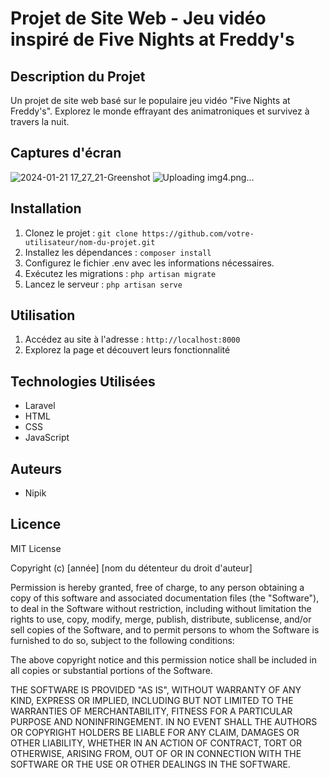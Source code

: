 # Projet de Site Web - Jeu vidéo inspiré de Five Nights at Freddy's

## Description du Projet
Un projet de site web basé sur le populaire jeu vidéo "Five Nights at Freddy's". Explorez le monde effrayant des animatroniques et survivez à travers la nuit.

## Captures d'écran
![2024-01-21 17_27_21-Greenshot](https://github.com/Nipik/fnaf/assets/129624834/76cee98d-71ab-4766-ba67-7c091092fb4b)
![Uploading img4.png…]()


## Installation
1. Clonez le projet : `git clone https://github.com/votre-utilisateur/nom-du-projet.git`
2. Installez les dépendances : `composer install`
3. Configurez le fichier .env avec les informations nécessaires.
4. Exécutez les migrations : `php artisan migrate`
5. Lancez le serveur : `php artisan serve`

## Utilisation
1. Accédez au site à l'adresse : `http://localhost:8000`
2. Explorez la page et découvert leurs fonctionnalité

## Technologies Utilisées
- Laravel
- HTML
- CSS
- JavaScript

## Auteurs
- Nipik

## Licence
MIT License

Copyright (c) [année] [nom du détenteur du droit d'auteur]

Permission is hereby granted, free of charge, to any person obtaining a copy
of this software and associated documentation files (the "Software"), to deal
in the Software without restriction, including without limitation the rights
to use, copy, modify, merge, publish, distribute, sublicense, and/or sell
copies of the Software, and to permit persons to whom the Software is
furnished to do so, subject to the following conditions:

The above copyright notice and this permission notice shall be included in
all copies or substantial portions of the Software.

THE SOFTWARE IS PROVIDED "AS IS", WITHOUT WARRANTY OF ANY KIND, EXPRESS OR
IMPLIED, INCLUDING BUT NOT LIMITED TO THE WARRANTIES OF MERCHANTABILITY,
FITNESS FOR A PARTICULAR PURPOSE AND NONINFRINGEMENT. IN NO EVENT SHALL THE
AUTHORS OR COPYRIGHT HOLDERS BE LIABLE FOR ANY CLAIM, DAMAGES OR OTHER
LIABILITY, WHETHER IN AN ACTION OF CONTRACT, TORT OR OTHERWISE, ARISING FROM,
OUT OF OR IN CONNECTION WITH THE SOFTWARE OR THE USE OR OTHER DEALINGS IN
THE SOFTWARE.
